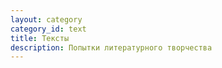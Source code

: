 ```yaml
---
layout: category
category_id: text
title: Тексты
description: Попытки литературного творчества
---
```


